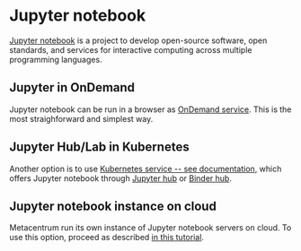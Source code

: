 # Jupyter notebook

[Jupyter notebook](https://jupyter.org/) is a project to develop open-source software, open standards, and services for interactive computing across multiple programming languages.

## Jupyter in OnDemand

Jupyter notebook can be run in a browser as [OnDemand service](https://ondemand.metacentrum.cz). This is the most straighforward and simplest way.

## Jupyter Hub/Lab in Kubernetes

Another option is to use [Kubernetes service -- see documentation](https://docs.cerit.io/en/web-apps/jupyterhub), which offers Jupyter notebook through [Jupyter hub](https://hub.cloud.e-infra.cz/hub/) or [Binder hub](https://bhub.cloud.e-infra.cz/hub/l).


## Jupyter notebook instance on cloud

Metacentrum run its own instance of Jupyter notebook servers on cloud. To use this option, proceed as described [in this tutorial](../../related/jupyter).


